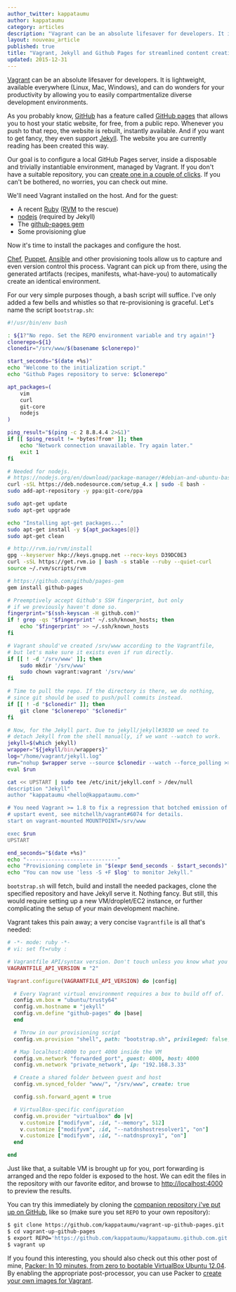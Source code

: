 ```yaml
---
author_twitter: kappataumu
author: kappataumu
category: articles
description: "Vagrant can be an absolute lifesaver for developers. It is lightweight, available everywhere (Linux, Mac, Windows), and can do wonders for your productivity by allowing you to easily compartmentalize diverse development environments."
layout: nouveau_article
published: true
title: "Vagrant, Jekyll and Github Pages for streamlined content creation"
updated: 2015-12-31
---
```


[Vagrant](https://www.vagrantup.com/) can be an absolute lifesaver for developers. It is lightweight, available everywhere (Linux, Mac, Windows), and can do wonders for your productivity by allowing you to easily compartmentalize diverse development environments.

As you probably know, [GitHub](https://github.com/) has a feature called [GitHub pages](https://pages.github.com/) that allows you to host your static website, for free, from a public repo. Whenever you push to that repo, the website is rebuilt, instantly available. And if you want to get fancy, they even support [Jekyll](http://jekyllrb.com/). The website you are currently reading has been created this way.

Our goal is to configure a local GitHub Pages server, inside a disposable and trivially instantiable environment, managed by Vagrant. If you don't have a suitable repository, you can [create one in a couple of clicks](https://pages.github.com/). If you can't be bothered, no worries, you can check out mine.

We'll need Vagrant installed on the host. And for the guest:

* A recent [Ruby](https://www.ruby-lang.org/en/) ([RVM](https://rvm.io/) to the rescue)
* [nodejs](http://nodejs.org/) (required by Jekyll)
* The [github-pages gem](https://github.com/github/pages-gem)
* Some provisioning glue

Now it's time to install the packages and configure the host.

[Chef](https://www.chef.io/), [Puppet](http://puppetlabs.com/), [Ansible](http://www.ansible.com/home) and other provisioning tools allow us to capture and even version control this process. Vagrant can pick up from there, using the generated artifacts (recipes, manifests, what-have-you) to automatically create an identical environment.

For our very simple purposes though, a bash script will suffice. I've only added a few bells and whistles so that re-provisioning is graceful. Let's name the script `bootstrap.sh`:

```bash
#!/usr/bin/env bash

: ${1?"No repo. Set the REPO environment variable and try again!"}
clonerepo=${1}
clonedir="/srv/www/$(basename $clonerepo)"

start_seconds="$(date +%s)"
echo "Welcome to the initialization script."
echo "Github Pages repository to serve: $clonerepo"

apt_packages=(
    vim
    curl
    git-core
    nodejs
)

ping_result="$(ping -c 2 8.8.4.4 2>&1)"
if [[ $ping_result != *bytes?from* ]]; then
    echo "Network connection unavailable. Try again later."
    exit 1
fi

# Needed for nodejs.
# https://nodejs.org/en/download/package-manager/#debian-and-ubuntu-based-linux-distributions
curl -sSL https://deb.nodesource.com/setup_4.x | sudo -E bash -
sudo add-apt-repository -y ppa:git-core/ppa

sudo apt-get update
sudo apt-get upgrade

echo "Installing apt-get packages..."
sudo apt-get install -y ${apt_packages[@]}
sudo apt-get clean

# http://rvm.io/rvm/install
gpg --keyserver hkp://keys.gnupg.net --recv-keys D39DC0E3
curl -sSL https://get.rvm.io | bash -s stable --ruby --quiet-curl
source ~/.rvm/scripts/rvm

# https://github.com/github/pages-gem
gem install github-pages

# Preemptively accept Github's SSH fingerprint, but only
# if we previously haven't done so.
fingerprint="$(ssh-keyscan -H github.com)"
if ! grep -qs "$fingerprint" ~/.ssh/known_hosts; then
    echo "$fingerprint" >> ~/.ssh/known_hosts
fi

# Vagrant should've created /srv/www according to the Vagrantfile,
# but let's make sure it exists even if run directly.
if [[ ! -d '/srv/www' ]]; then
    sudo mkdir '/srv/www'
    sudo chown vagrant:vagrant '/srv/www'
fi

# Time to pull the repo. If the directory is there, we do nothing,
# since git should be used to push/pull commits instead.
if [[ ! -d "$clonedir" ]]; then
    git clone "$clonerepo" "$clonedir"
fi

# Now, for the Jekyll part. Due to jekyll/jekyll#3030 we need to  
# detach Jekyll from the shell manually, if we want --watch to work.
jekyll=$(which jekyll)
wrapper="${jekyll/bin/wrappers}"
log="/home/vagrant/jekyll.log"
run="nohup $wrapper serve --source $clonedir --watch --force_polling >> $log 2>&1 &"
eval $run

cat << UPSTART | sudo tee /etc/init/jekyll.conf > /dev/null
description "Jekyll"
author "kappataumu <hello@kappataumu.com>"

# You need Vagrant >= 1.8 to fix a regression that botched emission of this 
# upstart event, see mitchellh/vagrant#6074 for details.
start on vagrant-mounted MOUNTPOINT=/srv/www

exec $run
UPSTART

end_seconds="$(date +%s)"
echo "-----------------------------"
echo "Provisioning complete in "$(expr $end_seconds - $start_seconds)" seconds"
echo "You can now use 'less -S +F $log' to monitor Jekyll."
```

`bootstrap.sh` will fetch, build and install the needed packages, clone the specified repository and have Jekyll serve it. Nothing fancy. But still, this would require setting up a new VM/droplet/EC2 instance, or further complicating the setup of your main development machine.

Vagrant takes this pain away; a very concise `Vagrantfile` is all that's needed:

```ruby
# -*- mode: ruby -*-
# vi: set ft=ruby :

# Vagrantfile API/syntax version. Don't touch unless you know what you're doing!
VAGRANTFILE_API_VERSION = "2"

Vagrant.configure(VAGRANTFILE_API_VERSION) do |config|

  # Every Vagrant virtual environment requires a box to build off of.
  config.vm.box = "ubuntu/trusty64"
  config.vm.hostname = "jekyll"
  config.vm.define "github-pages" do |base|
  end

  # Throw in our provisioning script
  config.vm.provision "shell", path: "bootstrap.sh", privileged: false, args: ENV['REPO']

  # Map localhost:4000 to port 4000 inside the VM
  config.vm.network "forwarded_port", guest: 4000, host: 4000
  config.vm.network "private_network", ip: "192.168.3.33"

  # Create a shared folder between guest and host
  config.vm.synced_folder "www/", "/srv/www", create: true

  config.ssh.forward_agent = true

  # VirtualBox-specific configuration
  config.vm.provider "virtualbox" do |v|
    v.customize ["modifyvm", :id, "--memory", 512]
    v.customize ["modifyvm", :id, "--natdnshostresolver1", "on"]
    v.customize ["modifyvm", :id, "--natdnsproxy1", "on"]
  end

end
```

Just like that, a suitable VM is brought up for you, port forwarding is arranged and the repo folder is exposed to the host. We can edit the files in the repository with our favorite editor, and browse to [http://localhost:4000](http://localhost:4000) to preview the results.

You can try this immediately by cloning the [companion repository i've put up on GitHub](https://github.com/kappataumu/vagrant-up-github-pages), like so (make sure you set `REPO` to your own repository):

```bash
$ git clone https://github.com/kappataumu/vagrant-up-github-pages.git
$ cd vagrant-up-github-pages
$ export REPO='https://github.com/kappataumu/kappataumu.github.com.git'
$ vagrant up
```

If you found this interesting, you should also check out this other post of mine, [Packer: In 10 minutes, from zero to bootable VirtualBox Ubuntu 12.04](http://kappataumu.com/articles/creating-an-Ubuntu-VM-with-packer.html). By enabling the appropriate post-processor, you can use Packer to [create your own images for Vagrant](https://www.packer.io/intro/getting-started/vagrant.html).
